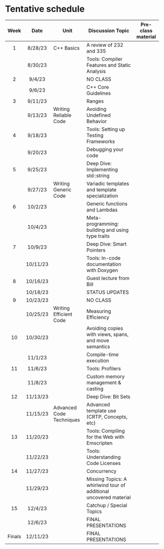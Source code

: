 # Tentative schedule

| Week | Date     | Unit       | Discussion Topic           | Pre-class material |
|:----:|:--------:|------------|----------------------------|--------------------|
| 1    | 8/28/23  | C++ Basics | A review of 232 and 335
|      | 8/30/23  |            | Tools: Compiler Features and Static Analysis 
| 2    | 9/4/23   |            | NO CLASS
|      | 9/6/23   |            | C++ Core Guidelines
| 3    | 9/11/23  |            | Ranges
|      | 9/13/23  | Writing Reliable Code | Avoiding Undefined Behavior
| 4    | 9/18/23  |            | Tools: Setting up Testing Frameworks
|      | 9/20/23  |            | Debugging your code
| 5    | 9/25/23  |            | Deep Dive: Implementing std::string
|      | 9/27/23  | Writing Generic Code | Variadic templates and template specialization
| 6    | 10/2/23  |            | Generic functions and Lambdas
|      | 10/4/23  |            | Meta-programming: building and using type traits
| 7    | 10/9/23  |            | Deep Dive: Smart Pointers
|      | 10/11/23 |            | Tools: In-code documentation with Doxygen
| 8    | 10/16/23 |            | Guest lecture from Bill
|      | 10/18/23 |            | STATUS UPDATES
| 9    | 10/23/23 |            | NO CLASS
|      | 10/25/23 | Writing Efficient Code | Measuring Efficiency
| 10   | 10/30/23 |            | Avoiding copies with views, spans, and move semantics
|      | 11/1/23  |            | Compile-time execution
| 11   | 11/6/23  |            | Tools: Profilers
|      | 11/8/23  |            | Custom memory management & casting
| 12   | 11/13/23 |            | Deep Dive: Bit Sets
|      | 11/15/23 | Advanced Code Techniques | Advanced template use (CRTP, Concepts, etc)
| 13   | 11/20/23 |            | Tools: Compiling for the Web with Emscripten
|      | 11/22/23 |            | Tools: Understanding Code Licenses
| 14   | 11/27/23 |            | Concurrency
|      | 11/29/23 |            | Missing Topics: A whirlwind tour of additional uncovered material
| 15   | 12/4/23  |            | Catchup / Special Topics
|      | 12/6/23  |            | FINAL PRESENTATIONS
| Finals | 12/11/23 |          | FINAL PRESENTATIONS
